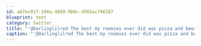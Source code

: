 ```yaml
---
id: ad7ec81f-190a-4869-9b8c-d502ac740187
blueprint: text
category: twitter
title: "'@Darlinglilred The best my roomies ever did was pizza and beer!  So which day is filet mignon and yorkshire pudding?"
caption: "'@Darlinglilred The best my roomies ever did was pizza and beer!  So which day is filet mignon and yorkshire pudding?"
---
```

